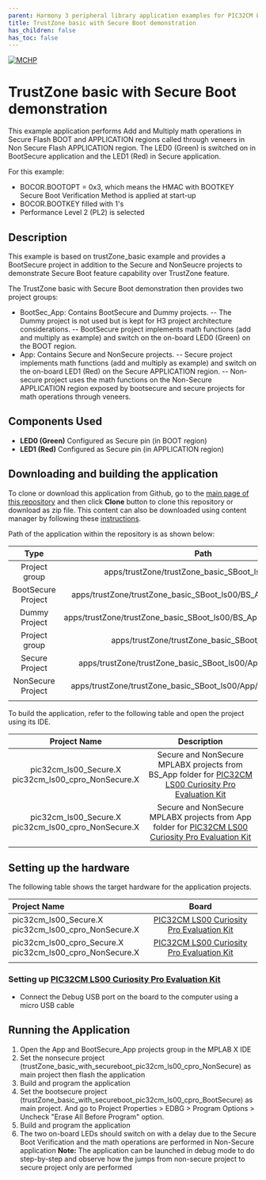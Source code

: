 ```yaml
---
parent: Harmony 3 peripheral library application examples for PIC32CM LE00/LS00/LS00 family
title: TrustZone basic with Secure Boot demonstration 
has_children: false
has_toc: false
---
```


[![MCHP](https://www.microchip.com/ResourcePackages/Microchip/assets/dist/images/logo.png)](https://www.microchip.com)

# TrustZone basic with Secure Boot demonstration

This example application performs Add and Multiply math operations in Secure Flash BOOT and APPLICATION regions called through veneers in Non Secure Flash APPLICATION region. The LED0 (Green) is switched on in BootSecure application and the LED1 (Red) in Secure application.

For this example:
- BOCOR.BOOTOPT = 0x3, which means the HMAC with BOOTKEY Secure Boot Verification Method is applied at start-up
- BOCOR.BOOTKEY filled with 1's
- Performance Level 2 (PL2) is selected

## Description
 
This example is based on trustZone_basic example and provides a BootSecure project in addition to the Secure and NonSeucre projects 
to demonstrate Secure Boot feature capability over TrustZone feature.

The TrustZone basic with Secure Boot demonstration then provides two project groups:
- BootSec_App: Contains BootSecure and Dummy projects.
-- The Dummy project is not used but is kept for H3 project architecture considerations.
-- BootSecure project implements math functions (add and multiply as example) and switch on the on-board LED0 (Green) on the BOOT region.
- App: Contains Secure and NonSecure projects.
-- Secure project implements math functions (add and multiply as example) and switch on the on-board LED1 (Red) on the Secure APPLICATION region.
-- Non-secure project uses the math functions on the Non-Secure APPLICATION region exposed by bootsecure and secure projects for math operations through veneers.

## Components Used

- **LED0 (Green)** Configured as Secure pin (in BOOT region)
- **LED1 (Red)** Configured as Secure pin (in APPLICATION region)

## Downloading and building the application

To clone or download this application from Github, go to the [main page of this repository](https://github.com/Microchip-MPLAB-Harmony/csp_apps_pic32cm_le_ls) and then click **Clone** button to clone this repository or download as zip file.
This content can also be downloaded using content manager by following these [instructions](https://github.com/Microchip-MPLAB-Harmony/contentmanager/wiki).

Path of the application within the repository is as shown below:

| Type        | Path                         |
|:-----------:|:----------------------------:|
| Project group | apps/trustZone/trustZone_basic_SBoot_ls00/BS_App |
|BootSecure Project|  apps/trustZone/trustZone_basic_SBoot_ls00/BS_App/Secure/firmware |
|Dummy Project|  apps/trustZone/trustZone_basic_SBoot_ls00/BS_App/NonSecure/firmware |
| Project group | apps/trustZone/trustZone_basic_SBoot_ls00/App |
|Secure Project|  apps/trustZone/trustZone_basic_SBoot_ls00/App/Secure/firmware |
|NonSecure Project|  apps/trustZone/trustZone_basic_SBoot_ls00/App/NonSecure/firmware |
||||

To build the application, refer to the following table and open the project using its IDE.

| Project Name      | Description                                    |
| :-----------------: | :----------------------------------------------: |
| pic32cm_ls00_Secure.X <br> pic32cm_ls00_cpro_NonSecure.X <br> | Secure and NonSecure MPLABX projects from BS_App folder for [PIC32CM LS00 Curiosity Pro Evaluation Kit]() |
| pic32cm_ls00_Secure.X <br> pic32cm_ls00_cpro_NonSecure.X <br> | Secure and NonSecure MPLABX projects from App folder for [PIC32CM LS00 Curiosity Pro Evaluation Kit]() |
|||

## Setting up the hardware

The following table shows the target hardware for the application projects.

| Project Name| Board|
|:---------|:---------:|
| pic32cm_ls00_Secure.X <br> pic32cm_ls00_cpro_NonSecure.X <br> | [PIC32CM LS00 Curiosity Pro Evaluation Kit]() |
| pic32cm_ls00_cpro_Secure.X <br> pic32cm_ls00_cpro_NonSecure.X | [PIC32CM LS00 Curiosity Pro Evaluation Kit]() |
|||

### Setting up [PIC32CM LS00 Curiosity Pro Evaluation Kit]()

- Connect the Debug USB port on the board to the computer using a micro USB cable

## Running the Application

1. Open the App and BootSecure_App projects group in the MPLAB X IDE
2. Set the nonsecure project (trustZone_basic_with_secureboot_pic32cm_ls00_cpro_NonSecure) as main project then flash the application
3. Build and program the application
4. Set the bootsecure project (trustZone_basic_with_secureboot_pic32cm_ls00_cpro_BootSecure) as main project. And go to Project Properties > EDBG > Program Options > Uncheck "Erase All Before Program" option. 
5. Build and program the application
6. The two on-board LEDs should switch on with a delay due to the Secure Boot Verification and the math operations are performed in Non-Secure application
**Note:** The application can be launched in debug mode to do step-by-step and observe how the jumps from non-secure project to secure project only are performed